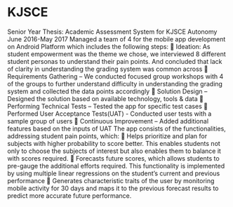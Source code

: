 # KJSCE
Senior Year Thesis: Academic Assessment System for KJSCE Autonomy			     June 2016-May 2017
Managed a team of 4 for the mobile app development on Android Platform which includes the following steps:
	Ideation: As student empowerment was the theme we chose, we interviewed 8 different student personas to understand their pain points. And concluded that lack of clarity in understanding the grading system was common across
	Requirements Gathering – We conducted focused group workshops with 4 of the groups to further understand difficulty in understanding the grading system and collected the data points accordingly
	Solution Design – Designed the solution based on available technology, tools & data
	Performing Technical Tests – Tested the app for specific test cases
	Performed User Acceptance Tests(UAT) - Conducted user tests with a sample group of users
	Continuous Improvement – Added additional features based on the inputs of UAT
The app consists of the functionalities, addressing student pain points, which:
	Helps prioritize and plan for subjects with higher probability to score better. This enables students not only to choose the subjects of interest but also enables them to balance it with scores required.
	Forecasts future scores, which allows students to pre-gauge the additional efforts required. This functionality is implemented by using multiple linear regressions on the student’s current and previous performance
	Generates characteristic traits of the user by monitoring mobile activity for 30 days and maps it to the previous forecast results to predict more accurate future performance. 
